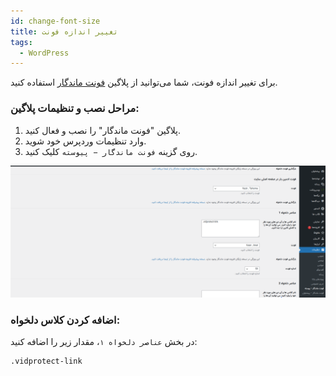 ```yaml
---
id: change-font-size
title: تغییر اندازه فونت
tags:
  - WordPress
---
```


برای تغییر اندازه فونت، شما می‌توانید از پلاگین [فونت ماندگار](https://wordpress.org/plugins/parsi-font/) استفاده کنید.

### مراحل نصب و تنظیمات پلاگین:

1. پلاگین "فونت ماندگار" را نصب و فعال کنید.
2. وارد تنظیمات وردپرس خود شوید.
3. روی گزینه `فونت ماندگار − پیوسته` کلیک کنید.

![تصویر تنظیمات پلاگین](./img/08.png)

### اضافه کردن کلاس دلخواه:

در بخش `عناصر دلخواه ۱`، مقدار زیر را اضافه کنید:

```text
.vidprotect-link
```

